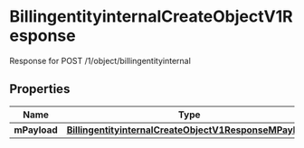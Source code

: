 

# BillingentityinternalCreateObjectV1Response

Response for POST /1/object/billingentityinternal

## Properties

| Name | Type | Description | Notes |
|------------ | ------------- | ------------- | -------------|
|**mPayload** | [**BillingentityinternalCreateObjectV1ResponseMPayload**](BillingentityinternalCreateObjectV1ResponseMPayload.md) |  |  |



